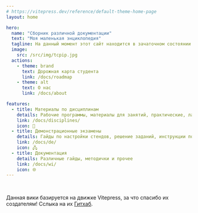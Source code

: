 ```yaml
---
# https://vitepress.dev/reference/default-theme-home-page
layout: home

hero:
  name: "Сборник различной документации"
  text: "Моя маленькая энциклопедия"
  tagline: На данный момент этот сайт находится в зачаточном состоянии!
  image:
    src: /src/img/tcpip.jpg
  actions:
    - theme: brand
      text: Дорожная карта студента
      link: /docs/roadmap
    - theme: alt
      text: О нас
      link: /docs/about

features:
  - title: Материалы по дисциплинам
    details: Рабочие программы, материалы для занятий, практические, лабораторные и самостаятельные работы...
    link: /docs/disciplines/
    icon: 📖
  - title: Демонстрационные экзамены
    details: Гайды по настройки стендов, решение заданий, инструкции по проверке заданий...
    link: /docs/de/
    icon: 🖧
  - title: Документация
    details: Различные гайды, методички и прочее
    link: /docs/wi/
    icon: 🌐
---
```


<br>

Данная вики базируется на движке Vitepress, за что спасибо их создателям! Сслыка на их [Гитхаб](https://github.com/vuejs/vitepress).